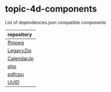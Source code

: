 # topic-4d-components
List of dependencies.json compatible components

|repository|
|:-|
|[ffmpeg](https://github.com/miyako/ffmpeg)|
|[LegacyZip](https://github.com/miyako/LegacyZip)|
|[CalendarJp](https://github.com/miyako/CalendarJp)|
|[php](https://github.com/miyako/php)|
|[pdfcpu](https://github.com/miyako/pdfcpu)|
|[UUID](https://github.com/miyako/UUID)|
